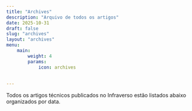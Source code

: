 ```yaml
---
title: "Archives"
description: "Arquivo de todos os artigos"
date: 2025-10-31
draft: false
slug: "archives"
layout: "archives"
menu:
    main:
        weight: 4
        params: 
            icon: archives
       
       
---
```


Todos os artigos técnicos publicados no Infraverso estão listados abaixo organizados por data.
